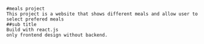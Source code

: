     #meals project
    This project is a website that shows different meals and allow user to select prefered meals
    ##sub title
    Build with react.js
    only frontend design without backend.
